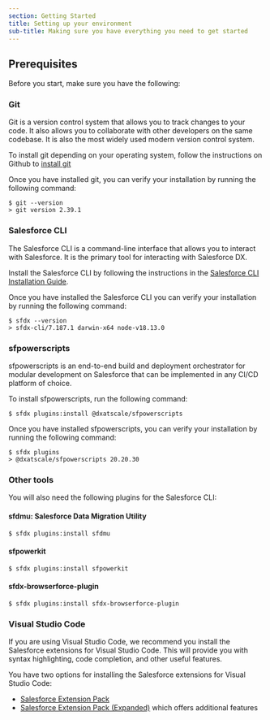 ```yaml
---
section: Getting Started
title: Setting up your environment
sub-title: Making sure you have everything you need to get started
---
```


## Prerequisites

Before you start, make sure you have the following:

### Git

Git is a version control system that allows you to track changes to your code. It also allows you to collaborate with other developers on the same codebase. It is also the most widely used modern version control system.

To install git depending on your operating system, follow the instructions on Github to [install git](https://github.com/git-guides/install-git)

Once you have installed git, you can verify your installation by running the following command:

```shell [Terminal]
$ git --version
> git version 2.39.1
```

### Salesforce CLI

The Salesforce CLI is a command-line interface that allows you to interact with Salesforce. It is the primary tool for interacting with Salesforce DX.

Install the Salesforce CLI by following the instructions in the [Salesforce CLI Installation Guide](https://developer.salesforce.com/tools/sfdxcli).

Once you have installed the Salesforce CLI you can verify your installation by running the following command:

```shell [Terminal]
$ sfdx --version
> sfdx-cli/7.187.1 darwin-x64 node-v18.13.0
```


### sfpowerscripts

sfpowerscripts is an end-to-end build and deployment orchestrator for modular development on Salesforce that can be implemented in any CI/CD platform of choice.

To install sfpowerscripts, run the following command:

```shell [Terminal]
$ sfdx plugins:install @dxatscale/sfpowerscripts
```

Once you have installed sfpowerscripts, you can verify your installation by running the following command:

```shell [Terminal]
$ sfdx plugins
> @dxatscale/sfpowerscripts 20.20.30
```

### Other tools

You will also need the following plugins for the Salesforce CLI:

#### sfdmu: Salesforce Data Migration Utility

```shell [Terminal]
$ sfdx plugins:install sfdmu
```

#### sfpowerkit

```shell [Terminal]
$ sfdx plugins:install sfpowerkit
```

#### sfdx-browserforce-plugin

```shell [Terminal]
$ sfdx plugins:install sfdx-browserforce-plugin
```

### Visual Studio Code

If you are using Visual Studio Code, we recommend you install the Salesforce extensions for Visual Studio Code. This will provide you with syntax highlighting, code completion, and other useful features.

You have two options for installing the Salesforce extensions for Visual Studio Code:

- [Salesforce Extension Pack](https://marketplace.visualstudio.com/items?itemName=salesforce.salesforcedx-vscode)
- [Salesforce Extension Pack (Expanded)](https://marketplace.visualstudio.com/items?itemName=salesforce.salesforcedx-vscode-expanded) which offers additional features